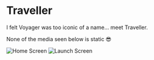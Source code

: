 # Traveller

I felt Voyager was too iconic of a name...  meet Traveller.

None of the media seen below is static 😎

![Home Screen](https://i.imgur.com/cg9ATKw.png)
![Launch Screen](https://i.imgur.com/yAP9ILU.png)

